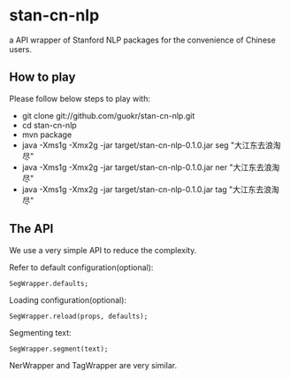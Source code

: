 stan-cn-nlp
===========

a API wrapper of Stanford NLP packages for the convenience of Chinese users.

How to play
------------

Please follow below steps to play with:

* git clone git://github.com/guokr/stan-cn-nlp.git
* cd stan-cn-nlp
* mvn package
* java -Xms1g -Xmx2g -jar target/stan-cn-nlp-0.1.0.jar seg "大江东去浪淘尽"
* java -Xms1g -Xmx2g -jar target/stan-cn-nlp-0.1.0.jar ner "大江东去浪淘尽"
* java -Xms1g -Xmx2g -jar target/stan-cn-nlp-0.1.0.jar tag "大江东去浪淘尽"

The API
------------

We use a very simple API to reduce the complexity.

Refer to default configuration(optional):

    SegWrapper.defaults;

Loading configuration(optional):

    SegWrapper.reload(props, defaults);

Segmenting text:

    SegWrapper.segment(text);

NerWrapper and TagWrapper are very similar.



